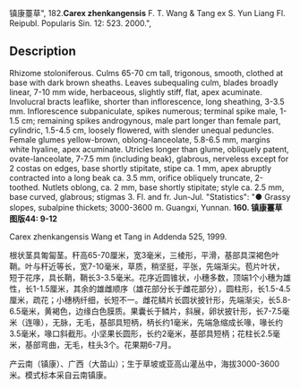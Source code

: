 镇康薹草",
182.**Carex zhenkangensis** F. T. Wang & Tang ex S. Yun Liang Fl. Reipubl. Popularis Sin. 12: 523. 2000.",

## Description
Rhizome stoloniferous. Culms 65-70 cm tall, trigonous, smooth, clothed at base with dark brown sheaths. Leaves subequaling culm, blades broadly linear, 7-10 mm wide, herbaceous, slightly stiff, flat, apex acuminate. Involucral bracts leaflike, shorter than inflorescence, long sheathing, 3-3.5 mm. Inflorescence subpaniculate, spikes numerous; terminal spike male, 1-1.5 cm; remaining spikes androgynous, male part longer than female part, cylindric, 1.5-4.5 cm, loosely flowered, with slender unequal peduncles. Female glumes yellow-brown, oblong-lanceolate, 5.8-6.5 mm, margins white hyaline, apex acuminate. Utricles longer than glume, obliquely patent, ovate-lanceolate, 7-7.5 mm (including beak), glabrous, nerveless except for 2 costas on edges, base shortly stipitate, stipe ca. 1 mm, apex abruptly contracted into a long beak ca. 3.5 mm, orifice obliquely truncate, 2-toothed. Nutlets oblong, ca. 2 mm, base shortly stipitate; style ca. 2.5 mm, base curved, glabrous; stigmas 3. Fl. and fr. Jun-Jul.
  "Statistics": "● Grassy slopes, subalpine thickets; 3000-3600 m. Guangxi, Yunnan.
**160. 镇康薹草　图版44: 9-12**

Carex zhenkangensis Wang et Tang in Addenda 525, 1999.

根状茎具匍匐茎。秆高65-70厘米，宽3毫米，三棱形，平滑，基部具深褐色叶鞘。叶与秆近等长，宽7-10毫米，草质，稍坚挺，平张，先端渐尖。苞片叶状，短于花序，具长鞘，鞘长3-3.5毫米。花序近圆锥状，小穗多数，顶端1个小穗为雄性，长1-1.5厘米，其余的雄雌顺序（雄花部分长于雌花部分），圆柱形，长1.5-4.5厘米，疏花；小穗柄纤细，长短不一。雌花鳞片长圆状披针形，先端渐尖，长5.8-6.5毫米，黄褐色，边缘白色膜质。果囊长于鳞片，斜展，卵状披针形，长7-7.5毫米（连喙），无脉，无毛，基部具短柄，柄长约1毫米，先端急缩成长喙，喙长约3.5毫米，喙口斜截形。小坚果长圆形，长约2毫米，基部具短柄；花柱长2.5毫米，基部弯曲，无毛，柱头3个。花果期6-7月。

产云南（镇康）、广西（大苗山）；生于草坡或亚高山灌丛中，海拔3000-3600米。模式标本采自云南镇康。
